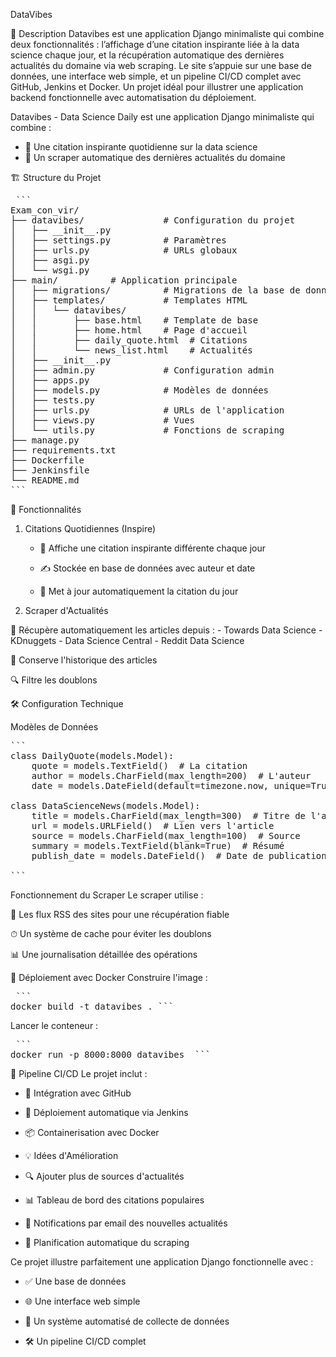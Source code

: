 DataVibes

📝 Description
Datavibes est une application Django minimaliste qui combine deux fonctionnalités : 
l’affichage d’une citation inspirante liée à la data science chaque jour, et la 
récupération automatique des dernières actualités du domaine via web scraping. 
Le site s’appuie sur une base de données, une interface web simple, et un pipeline 
CI/CD complet avec GitHub, Jenkins et Docker. Un projet idéal pour illustrer une 
application backend fonctionnelle avec automatisation du déploiement.

Datavibes - Data Science Daily est une application Django minimaliste qui combine :

- 📌 Une citation inspirante quotidienne sur la data science
- 📰 Un scraper automatique des dernières actualités du domaine

🏗 Structure du Projet

<pre> ```
Exam_con_vir/
├── datavibes/               # Configuration du projet
│   ├── __init__.py
│   ├── settings.py          # Paramètres
│   ├── urls.py              # URLs globaux
│   ├── asgi.py    
│   └── wsgi.py
├── main/          # Application principale
│   ├── migrations/          # Migrations de la base de données
│   ├── templates/           # Templates HTML
│   │   └── datavibes/
│   │       ├── base.html    # Template de base
│   │       ├── home.html    # Page d'accueil
│   │       ├── daily_quote.html  # Citations
│   │       └── news_list.html    # Actualités
│   ├── __init__.py
│   ├── admin.py             # Configuration admin
│   ├── apps.py
│   ├── models.py            # Modèles de données
│   ├── tests.py
│   ├── urls.py              # URLs de l'application
│   ├── views.py             # Vues
│   └── utils.py             # Fonctions de scraping
├── manage.py
├── requirements.txt         
├── Dockerfile   
├── Jenkinsfile
└── README.md
``` </pre>


🎯 Fonctionnalités
1. Citations Quotidiennes (Inspire)
    - 💬 Affiche une citation inspirante différente chaque jour

    - ✍️ Stockée en base de données avec auteur et date

    - 📅 Met à jour automatiquement la citation du jour

2. Scraper d'Actualités 

🤖 Récupère automatiquement les articles depuis :
    - Towards Data Science
    - KDnuggets
    - Data Science Central
    - Reddit Data Science

📆 Conserve l'historique des articles

🔍 Filtre les doublons

🛠 Configuration Technique

Modèles de Données

<pre>```
class DailyQuote(models.Model):
    quote = models.TextField()  # La citation
    author = models.CharField(max_length=200)  # L'auteur
    date = models.DateField(default=timezone.now, unique=True)  # Date

class DataScienceNews(models.Model):
    title = models.CharField(max_length=300)  # Titre de l'article
    url = models.URLField()  # Lien vers l'article
    source = models.CharField(max_length=100)  # Source
    summary = models.TextField(blank=True)  # Résumé
    publish_date = models.DateField()  # Date de publication

```</pre>

Fonctionnement du Scraper
Le scraper utilise :

📡 Les flux RSS des sites pour une récupération fiable

⏱ Un système de cache pour éviter les doublons

📊 Une journalisation détaillée des opérations

🐳 Déploiement avec Docker
Construire l'image :

<pre> ``` 
docker build -t datavibes . ```
</pre>

Lancer le conteneur :

<pre> ```
docker run -p 8000:8000 datavibes  ```
</pre>


🔄 Pipeline CI/CD
Le projet inclut :

- 🔗 Intégration avec GitHub

- 🚀 Déploiement automatique via Jenkins

- 📦 Containerisation avec Docker

- 💡 Idées d'Amélioration

- 🔍 Ajouter plus de sources d'actualités

- 📊 Tableau de bord des citations populaires

- 🔔 Notifications par email des nouvelles actualités

- 🔄 Planification automatique du scraping


Ce projet illustre parfaitement une application Django fonctionnelle avec :

- ✅ Une base de données

- 🌐 Une interface web simple

- 🤖 Un système automatisé de collecte de données

- 🛠 Un pipeline CI/CD complet